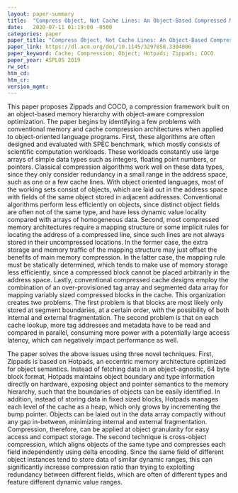 ```yaml
---
layout: paper-summary
title:  "Compress Object, Not Cache Lines: An Object-Based Compressed Memory Hierarchy"
date:   2020-07-11 01:19:00 -0500
categories: paper
paper_title: "Compress Object, Not Cache Lines: An Object-Based Compressed Memory Hierarchy"
paper_link: https://dl.acm.org/doi/10.1145/3297858.3304006
paper_keyword: Cache; Compression; Object; Hotpads; Zippads; COCO
paper_year: ASPLOS 2019
rw_set:
htm_cd:
htm_cr:
version_mgmt:
---
```


This paper proposes Zippads and COCO, a compression framework built on an object-based memory hierarchy with object-aware 
compression optimization. The paper begins by identifying a few problems with conventional memory and cache compression 
architectures when applied to object-oriented language programs.
First, these algorithms are often designed and evaluated with SPEC benchmark, which mostly consists of scientific computation 
workloads. These workloads constantly use large arrays of simple data types such as integers, floating point numbers, or 
pointers. Classical compression algorithms work well on these data types, since they only consider redundancy in a small
range in the address space, such as one or a few cache lines. With object oriented languages, most of the working sets
consist of objects, which are laid out in the address space with fields of the same object stored in adjacent addresses. 
Conventional algorithms perform less efficiently on objects, since distinct object fields are often not of the same type, 
and have less dynamic value locality compared with arrays of homogeneous data.
Second, most compressed memory architectures require a mapping structure or some implicit rules for locating the address
of a compressed line, since such lines are not always stored in their uncompressed locations. In the former case, the 
extra storage and memory traffic of the mapping structure may just offset the benefits of main memory compression.
In the latter case, the mapping rule must be statically determined, which tends to make use of memory storage less
efficiently, since a compressed block cannot be placed arbitrarily in the address space.
Lastly, conventional compressed cache designs employ the combination of an over-provisioned tag array and segmented data
array for mapping variably sized compressed blocks in the cache. This organization creates two problems. The first
problem is that blocks are most likely only stored at segment boundaries, at a certain order, with the possibility of 
both internal and external fragmentation. The second problem is that on each cache lookup, more tag addresses and metadata 
have to be read and compared in parallel, consuming more power with a potentially large access latency, which can negatively
impact performance as well.

The paper solves the above issues using three novel techniques. First, Zippads is based on Hotpads, an eccentric 
memory architecture optimized for object semantics. Instead of fetching data in an object-agnostic, 64 byte block format,
Hotpads maintains object boundary and type information directly on hardware, exposing object and pointer semantics
to the memory hierarchy, such that the boundaries of objects can be easily identified. In addition, instead of storing
data in fixed sized blocks, Hotpads manages each level of the cache as a heap, which only grows by incrementing the bump
pointer. Objects can be laied out in the data array compactly without any gap in-between, minimizing internal and external
fragmentation. Compression, therefore, can be applied at object granularity for easy access and compact storage.
The second technique is cross-object compression, which aligns objects of the same type and compresses each field 
independently using delta encoding. Since the same field of different object instances tend to store data of similar
dynamic ranges, this can significantly increase compression ratio than trying to exploiting redundancy between different
fields, which are often of different types and feature different dynamic value ranges. 
